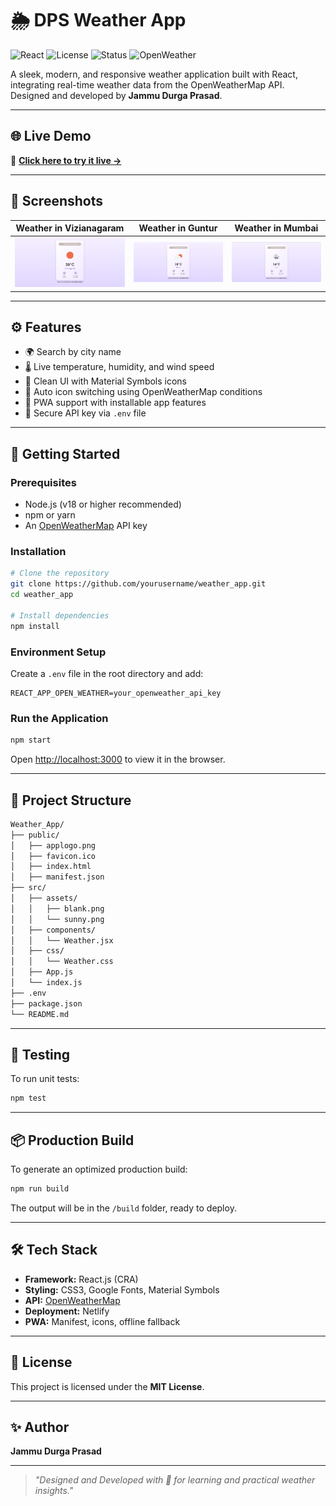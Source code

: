# 🌦️ DPS Weather App

![React](https://img.shields.io/badge/React-2025-blue)
![License](https://img.shields.io/badge/license-MIT-green)
![Status](https://img.shields.io/badge/status-Live-brightgreen)
![OpenWeather](https://img.shields.io/badge/API-OpenWeatherMap-orange)

A sleek, modern, and responsive weather application built with React, integrating real-time weather data from the OpenWeatherMap API. Designed and developed by **Jammu Durga Prasad**.

---

## 🌐 Live Demo

🔗 **[Click here to try it live →](https://dpsweatherapp.netlify.app/)**

---

## 📸 Screenshots

| Weather in Vizianagaram | Weather in Guntur | Weather in Mumbai |
|---------------------|------------------|-------------------|
| ![NY](./Screenshot%202025-05-12%20112235.png) | ![Tokyo](./Screenshot%202025-05-12%20112254.png) | ![London](./Screenshot%202025-05-12%20112312.png) |

---

## ⚙️ Features

- 🌍 Search by city name
- 🌡️ Live temperature, humidity, and wind speed
- 🎨 Clean UI with Material Symbols icons
- 🧭 Auto icon switching using OpenWeatherMap conditions
- 📲 PWA support with installable app features
- 🔐 Secure API key via `.env` file

---

## 🚀 Getting Started

### Prerequisites

- Node.js (v18 or higher recommended)
- npm or yarn
- An [OpenWeatherMap](https://openweathermap.org/api) API key

### Installation

```bash
# Clone the repository
git clone https://github.com/yourusername/weather_app.git
cd weather_app

# Install dependencies
npm install
```

### Environment Setup

Create a `.env` file in the root directory and add:

```env
REACT_APP_OPEN_WEATHER=your_openweather_api_key
```

### Run the Application

```bash
npm start
```

Open [http://localhost:3000](http://localhost:3000) to view it in the browser.

---

## 📁 Project Structure

```bash
Weather_App/
├── public/
│   ├── applogo.png
│   ├── favicon.ico
│   ├── index.html
│   ├── manifest.json
├── src/
│   ├── assets/
│   │   ├── blank.png
│   │   └── sunny.png
│   ├── components/
│   │   └── Weather.jsx
│   ├── css/
│   │   └── Weather.css
│   ├── App.js
│   └── index.js
├── .env
├── package.json
└── README.md
```

---

## 🧪 Testing

To run unit tests:

```bash
npm test
```

---

## 📦 Production Build

To generate an optimized production build:

```bash
npm run build
```

The output will be in the `/build` folder, ready to deploy.

---

## 🛠️ Tech Stack

- **Framework:** React.js (CRA)
- **Styling:** CSS3, Google Fonts, Material Symbols
- **API:** [OpenWeatherMap](https://openweathermap.org/)
- **Deployment:** Netlify
- **PWA:** Manifest, icons, offline fallback

---

## 📄 License

This project is licensed under the **MIT License**.

---

## ✨ Author

**Jammu Durga Prasad**

---

> _"Designed and Developed with 💙 for learning and practical weather insights."_
